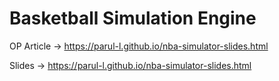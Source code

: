 Basketball Simulation Engine
=============

OP Article -> https://parul-l.github.io/nba-simulator-slides.html

Slides -> https://parul-l.github.io/nba-simulator-slides.html
